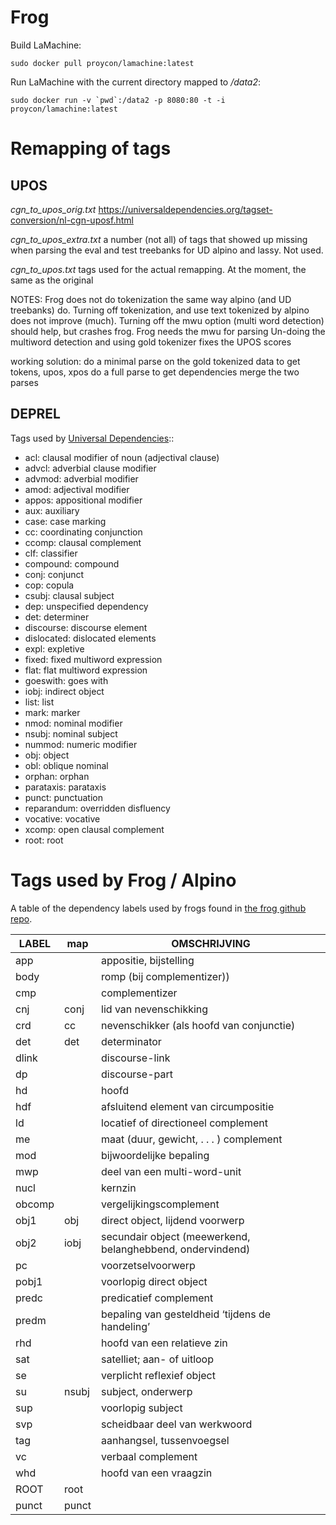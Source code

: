 # Frog

Build LaMachine:
```
sudo docker pull proycon/lamachine:latest
```

Run LaMachine with the current directory mapped to */data2*:
```
sudo docker run -v `pwd`:/data2 -p 8080:80 -t -i proycon/lamachine:latest
```

# Remapping of tags

## UPOS

*cgn_to_upos_orig.txt*
https://universaldependencies.org/tagset-conversion/nl-cgn-uposf.html

*cgn_to_upos_extra.txt*
a number (not all) of tags that showed up missing when parsing the eval and test treebanks for UD alpino and lassy. Not used.

*cgn_to_upos.txt*
tags used for the actual remapping. At the moment, the same as the original

NOTES:
Frog does not do tokenization the same way alpino (and UD treebanks) do.
Turning off tokenization, and use text tokenized by alpino does not improve (much).
Turning off the mwu option (multi word detection) should help, but crashes frog. Frog needs the mwu for parsing
Un-doing the multiword detection and using gold tokenizer fixes the UPOS scores

working solution:
do a minimal parse on the gold tokenized data to get tokens, upos, xpos
do a full parse to get dependencies
merge the two parses

## DEPREL

Tags used by [Universal Dependencies](https://universaldependencies.org/u/dep/index.html)::

* acl: clausal modifier of noun (adjectival clause)
* advcl: adverbial clause modifier
* advmod: adverbial modifier
* amod: adjectival modifier
* appos: appositional modifier
* aux: auxiliary
* case: case marking
* cc: coordinating conjunction
* ccomp: clausal complement
* clf: classifier
* compound: compound
* conj: conjunct
* cop: copula
* csubj: clausal subject
* dep: unspecified dependency
* det: determiner
* discourse: discourse element
* dislocated: dislocated elements
* expl: expletive
* fixed: fixed multiword expression
* flat: flat multiword expression
* goeswith: goes with
* iobj: indirect object
* list: list
* mark: marker
* nmod: nominal modifier
* nsubj: nominal subject
* nummod: numeric modifier
* obj: object
* obl: oblique nominal
* orphan: orphan
* parataxis: parataxis
* punct: punctuation
* reparandum: overridden disfluency
* vocative: vocative
* xcomp: open clausal complement
* root: root
# Tags used by Frog / Alpino

A table of the dependency labels used by frogs found in [the frog github repo](https://github.com/LanguageMachines/frog/blob/master/docs/source/credits.rst).

| LABEL     | map      |  OMSCHRIJVING                                                   |
| ----------| ---      |  ------------                                                   |
| app       |          |  appositie, bijstelling                                         |
| body      |          |  romp (bij complementizer))                                     |
| cmp       |          |  complementizer                                                 |
| cnj       | conj     |  lid van nevenschikking                                         |
| crd       | cc       |  nevenschikker (als hoofd van conjunctie)                       |
| det       | det      |  determinator                                                   |
| dlink     |          |  discourse-link                                                 |
| dp        |          |  discourse-part                                                 |
| hd        |          |  hoofd                                                          |
| hdf       |          |  afsluitend element van circumpositie                           |
| ld        |          |  locatief of directioneel complement                            |
| me        |          |  maat (duur, gewicht, . . . ) complement                        |
| mod       |          |  bijwoordelijke bepaling                                        |
| mwp       |          |  deel van een multi-word-unit                                   |
| nucl      |          |  kernzin                                                        |
| obcomp    |          |  vergelijkingscomplement                                        |
| obj1      | obj      |  direct object, lijdend voorwerp                                |
| obj2      | iobj     |  secundair object (meewerkend, belanghebbend, ondervindend)     |
| pc        |          |  voorzetselvoorwerp                                             |
| pobj1     |          |  voorlopig direct object                                        |
| predc     |          |  predicatief complement                                         |
| predm     |          |  bepaling van gesteldheid ‘tijdens de handeling’                |
| rhd       |          |  hoofd van een relatieve zin                                    |
| sat       |          |  satelliet; aan- of uitloop                                     |
| se        |          |  verplicht reflexief object                                     |
| su        | nsubj    |  subject, onderwerp                                             |
| sup       |          |  voorlopig subject                                              |
| svp       |          |  scheidbaar deel van werkwoord                                  |
| tag       |          |  aanhangsel, tussenvoegsel                                      |
| vc        |          |  verbaal complement                                             |
| whd       |          |  hoofd van een vraagzin                                         |
| ROOT      | root     |                                                                 |
| punct     | punct    |                                                                 |
